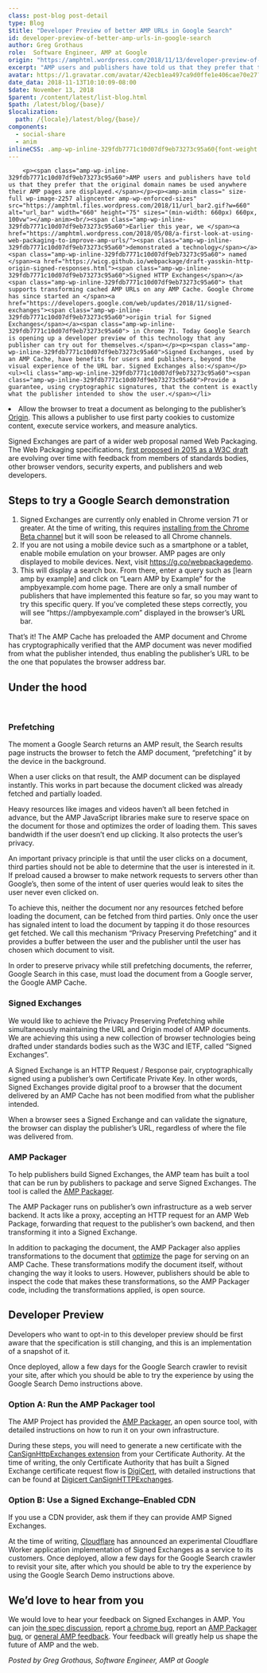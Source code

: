 ```yaml
---
class: post-blog post-detail
type: Blog
$title: "Developer Preview of better AMP URLs in Google Search"
id: developer-preview-of-better-amp-urls-in-google-search
author: Greg Grothaus
role:  Software Engineer, AMP at Google
origin: "https://amphtml.wordpress.com/2018/11/13/developer-preview-of-better-amp-urls-in-google-search/amp/"
excerpt: "AMP users and publishers have told us that they prefer that the original domain names be used anywhere their AMP pages are displayed. Earlier this year, we demonstrated a technology named Signed HTTP Exchanges that supports transforming cached AMP URLs on any AMP Cache. Google Chrome has since started an origin trial for Signed Exchanges [&#8230;]"
avatar: https://1.gravatar.com/avatar/42ecb1ea497ca9d0ffe1e406cae70e27?s=96&d=identicon&r=G
date_data: 2018-11-13T10:10:09-08:00
$date: November 13, 2018
$parent: /content/latest/list-blog.html
$path: /latest/blog/{base}/
$localization:
  path: /{locale}/latest/blog/{base}/
components:
  - social-share
  - anim
inlineCSS: .amp-wp-inline-329fdb7771c10d07df9eb73273c95a60{font-weight:400;}
---
```


<div class="amp-wp-article-content">

		<p><span class="amp-wp-inline-329fdb7771c10d07df9eb73273c95a60">AMP users and publishers have told us that they prefer that the original domain names be used anywhere their AMP pages are displayed.</span></p><p><amp-anim class=" size-full wp-image-2257 aligncenter amp-wp-enforced-sizes" src="https://amphtml.files.wordpress.com/2018/11/url_bar2.gif?w=660" alt="url_bar" width="660" height="75" sizes="(min-width: 660px) 660px, 100vw"></amp-anim><br/><span class="amp-wp-inline-329fdb7771c10d07df9eb73273c95a60">Earlier this year, we </span><a href="https://amphtml.wordpress.com/2018/05/08/a-first-look-at-using-web-packaging-to-improve-amp-urls/"><span class="amp-wp-inline-329fdb7771c10d07df9eb73273c95a60">demonstrated a technology</span></a><span class="amp-wp-inline-329fdb7771c10d07df9eb73273c95a60"> named </span><a href="https://wicg.github.io/webpackage/draft-yasskin-http-origin-signed-responses.html"><span class="amp-wp-inline-329fdb7771c10d07df9eb73273c95a60">Signed HTTP Exchanges</span></a><span class="amp-wp-inline-329fdb7771c10d07df9eb73273c95a60"> that supports transforming cached AMP URLs on any AMP Cache. Google Chrome has since started an </span><a href="https://developers.google.com/web/updates/2018/11/signed-exchanges"><span class="amp-wp-inline-329fdb7771c10d07df9eb73273c95a60">origin trial for Signed Exchanges</span></a><span class="amp-wp-inline-329fdb7771c10d07df9eb73273c95a60"> in Chrome 71. Today Google Search is opening up a developer preview of this technology that any publisher can try out for themselves.</span></p><p><span class="amp-wp-inline-329fdb7771c10d07df9eb73273c95a60">Signed Exchanges, used by an AMP Cache, have benefits for users and publishers, beyond the visual experience of the URL bar. Signed Exchanges also:</span></p><ul><li class="amp-wp-inline-329fdb7771c10d07df9eb73273c95a60"><span class="amp-wp-inline-329fdb7771c10d07df9eb73273c95a60">Provide a guarantee, using cryptographic signatures, that the content is exactly what the publisher intended to show the user.</span></li>
<li class="amp-wp-inline-329fdb7771c10d07df9eb73273c95a60"><span class="amp-wp-inline-329fdb7771c10d07df9eb73273c95a60">Allow the browser to treat a document as belonging to the publisher’s </span><a href="https://en.wikipedia.org/wiki/Same-origin_policy"><span class="amp-wp-inline-329fdb7771c10d07df9eb73273c95a60">Origin</span></a><span class="amp-wp-inline-329fdb7771c10d07df9eb73273c95a60">. This allows a publisher to use first party cookies to customize content, execute service workers, and measure analytics.</span></li>
</ul><p><span class="amp-wp-inline-329fdb7771c10d07df9eb73273c95a60">Signed Exchanges are part of a wider web proposal named Web Packaging. The Web Packaging specifications, <a href="https://www.w3.org/TR/2015/WD-web-packaging-20150115/">first proposed in 2015 as a W3C draft</a> are evolving over time with feedback from members of standards bodies, other browser vendors, security experts, and publishers and web developers.</span></p><h2><span class="amp-wp-inline-329fdb7771c10d07df9eb73273c95a60">Steps to try a Google Search demonstration</span></h2><ol><li class="amp-wp-inline-329fdb7771c10d07df9eb73273c95a60"><span class="amp-wp-inline-329fdb7771c10d07df9eb73273c95a60">Signed Exchanges are currently only enabled in Chrome version 71 or greater. At the time of writing, this requires </span><a href="https://www.google.com/chrome/beta/"><span class="amp-wp-inline-329fdb7771c10d07df9eb73273c95a60">installing from the Chrome Beta channel</span></a><span class="amp-wp-inline-329fdb7771c10d07df9eb73273c95a60"> but it will soon be released to all Chrome channels.</span></li>
<li class="amp-wp-inline-329fdb7771c10d07df9eb73273c95a60"><span class="amp-wp-inline-329fdb7771c10d07df9eb73273c95a60">If you are not using a mobile device such as a smartphone or a tablet, enable mobile emulation on your browser. AMP pages are only displayed to mobile devices. Next, visit </span><a href="https://g.co/webpackagedemo"><span class="amp-wp-inline-329fdb7771c10d07df9eb73273c95a60">https://g.co/webpackagedemo</span></a><span class="amp-wp-inline-329fdb7771c10d07df9eb73273c95a60">.</span></li>
<li class="amp-wp-inline-329fdb7771c10d07df9eb73273c95a60"><span class="amp-wp-inline-329fdb7771c10d07df9eb73273c95a60">This will display a search box. From there, enter a query such as [learn amp by example] and click on “Learn AMP by Example” for the ampbyexample.com home page. There are only a small number of publishers that have implemented this feature so far, so you may want to try this specific query. If you’ve completed these steps correctly, you will see “https://ampbyexample.com” displayed in the browser’s URL bar.</span></li>
</ol><p><amp-anim class="  wp-image-2252 aligncenter amp-wp-enforced-sizes" src="https://amphtml.files.wordpress.com/2018/11/abe_demo.gif?w=392&amp;h=785" alt="abe_demo" width="392" height="785" sizes="(min-width: 392px) 392px, 100vw"></amp-anim></p><p><span class="amp-wp-inline-329fdb7771c10d07df9eb73273c95a60">That’s it! The AMP Cache has preloaded the AMP document and Chrome has cryptographically verified that the AMP document was never modified from what the publisher intended, thus enabling the publisher’s URL to be the one that populates the browser address bar.</span></p><h2><span class="amp-wp-inline-329fdb7771c10d07df9eb73273c95a60">Under the hood</span></h2><p> </p><h3><span class="amp-wp-inline-329fdb7771c10d07df9eb73273c95a60">Prefetching</span></h3><p><span class="amp-wp-inline-329fdb7771c10d07df9eb73273c95a60">The moment a Google Search returns an AMP result, the Search results page instructs the browser to fetch the AMP document, “prefetching” it by the device in the background.</span></p><p><amp-img class="  wp-image-2251 alignright amp-wp-enforced-sizes" src="https://amphtml.files.wordpress.com/2018/11/search_example.png?w=323&amp;h=360" alt="search_example" width="323" height="360" srcset="https://amphtml.files.wordpress.com/2018/11/search_example.png?w=323&amp;h=360 323w, https://amphtml.files.wordpress.com/2018/11/search_example.png?w=134&amp;h=150 134w, https://amphtml.files.wordpress.com/2018/11/search_example.png?w=269&amp;h=300 269w, https://amphtml.files.wordpress.com/2018/11/search_example.png 412w" sizes="(min-width: 323px) 323px, 100vw"></amp-img></p><p><span class="amp-wp-inline-329fdb7771c10d07df9eb73273c95a60">When a user clicks on that result, the AMP document can be displayed instantly. This works in part because the document clicked was already fetched and partially loaded. </span></p><p><span class="amp-wp-inline-329fdb7771c10d07df9eb73273c95a60">Heavy resources like images and videos haven’t all been fetched in advance, but the AMP JavaScript libraries make sure to reserve space on the document for those and optimizes the order of loading them. This saves bandwidth if the user doesn’t end up clicking. It also protects the user’s privacy.</span></p><p><span class="amp-wp-inline-329fdb7771c10d07df9eb73273c95a60">An important privacy principle is that until the user clicks on a document, third parties should not be able to determine that the user is interested in it. If preload caused a browser to make network requests to servers other than Google’s, then some of the intent of user queries would leak to sites the user never even clicked on. </span></p><p><span class="amp-wp-inline-329fdb7771c10d07df9eb73273c95a60">To achieve this, neither the document nor any resources fetched before loading the document, can be fetched from third parties. Only once the user has signaled intent to load the document by tapping it do those resources get fetched. We call this mechanism “Privacy Preserving Prefetching” and it provides a buffer between the user and the publisher until the user has chosen which document to visit.</span></p><p><span class="amp-wp-inline-329fdb7771c10d07df9eb73273c95a60">In order to preserve privacy while still prefetching documents, the referrer, Google Search in this case, must load the document from a Google server, the Google AMP Cache.</span></p><h3><span class="amp-wp-inline-329fdb7771c10d07df9eb73273c95a60">Signed Exchanges</span></h3><p><span class="amp-wp-inline-329fdb7771c10d07df9eb73273c95a60">We would like to achieve the Privacy Preserving Prefetching while simultaneously maintaining the URL and Origin model of AMP documents. We are achieving this using a new collection of browser technologies being drafted under standards bodies such as the W3C and IETF, called “Signed Exchanges”.</span></p><p><span class="amp-wp-inline-329fdb7771c10d07df9eb73273c95a60">A Signed Exchange is an HTTP Request / Response pair, cryptographically signed using a publisher’s own Certificate Private Key. In other words, Signed Exchanges provide digital proof to a browser that the document delivered by an AMP Cache has not been modified from what the publisher intended. </span></p><p><amp-img class=" size-full wp-image-2253 aligncenter amp-wp-enforced-sizes" src="https://amphtml.files.wordpress.com/2018/11/signed_exchange.png?w=660" alt="signed_exchange" srcset="https://amphtml.files.wordpress.com/2018/11/signed_exchange.png?w=660 660w, https://amphtml.files.wordpress.com/2018/11/signed_exchange.png?w=150 150w, https://amphtml.files.wordpress.com/2018/11/signed_exchange.png?w=300 300w, https://amphtml.files.wordpress.com/2018/11/signed_exchange.png?w=768 768w, https://amphtml.files.wordpress.com/2018/11/signed_exchange.png 807w" sizes="(min-width: 660px) 660px, 100vw" width="660" height="290"></amp-img></p><p><span class="amp-wp-inline-329fdb7771c10d07df9eb73273c95a60">When a browser sees a Signed Exchange and can validate the signature, the browser can display the publisher’s URL, regardless of where the file was delivered from.</span></p><h3><span class="amp-wp-inline-329fdb7771c10d07df9eb73273c95a60">AMP Packager</span></h3><p><span class="amp-wp-inline-329fdb7771c10d07df9eb73273c95a60">To help publishers build Signed Exchanges, the AMP team has built a tool that can be run by publishers to package and serve Signed Exchanges. The tool is called the </span><a href="https://github.com/ampproject/amppackager"><span class="amp-wp-inline-329fdb7771c10d07df9eb73273c95a60">AMP Packager</span></a><span class="amp-wp-inline-329fdb7771c10d07df9eb73273c95a60">.</span></p><p><amp-img class=" size-full wp-image-2250 aligncenter amp-wp-enforced-sizes" src="https://amphtml.files.wordpress.com/2018/11/packager.png?w=660" alt="packager" srcset="https://amphtml.files.wordpress.com/2018/11/packager.png?w=660 660w, https://amphtml.files.wordpress.com/2018/11/packager.png?w=150 150w, https://amphtml.files.wordpress.com/2018/11/packager.png?w=300 300w, https://amphtml.files.wordpress.com/2018/11/packager.png?w=768 768w, https://amphtml.files.wordpress.com/2018/11/packager.png 803w" sizes="(min-width: 660px) 660px, 100vw" width="660" height="363"></amp-img></p><p><span class="amp-wp-inline-329fdb7771c10d07df9eb73273c95a60">The AMP Packager runs on publisher’s own infrastructure as a web server backend. It acts like a proxy, accepting an HTTP request for an AMP Web Package, forwarding that request to the publisher’s own backend, and then transforming it into a Signed Exchange. </span></p><p><span class="amp-wp-inline-329fdb7771c10d07df9eb73273c95a60">In addition to packaging the document, the AMP Packager also applies transformations to the document that </span><a href="https://www.ampproject.org/latest/blog/turbocharging-amp/"><span class="amp-wp-inline-329fdb7771c10d07df9eb73273c95a60">optimize</span></a><span class="amp-wp-inline-329fdb7771c10d07df9eb73273c95a60"> the page for serving on an AMP Cache. These transformations modify the document itself, without changing the way it looks to users. However, publishers should be able to inspect the code that makes these transformations, so the AMP Packager code, including the transformations applied, is open source.</span></p><h2><span class="amp-wp-inline-329fdb7771c10d07df9eb73273c95a60">Developer Preview</span></h2><p><span class="amp-wp-inline-329fdb7771c10d07df9eb73273c95a60">Developers who want to opt-in to this developer preview should be first aware that the specification is still changing, and this is an implementation of a snapshot of it.</span></p><p><span class="amp-wp-inline-329fdb7771c10d07df9eb73273c95a60">Once deployed, allow a few days for the Google Search crawler to revisit your site, after which you should be able to try the experience by using the Google Search Demo instructions above.</span></p><h3><span class="amp-wp-inline-329fdb7771c10d07df9eb73273c95a60">Option A: Run the AMP Packager tool</span></h3><p><span class="amp-wp-inline-329fdb7771c10d07df9eb73273c95a60">The AMP Project has provided the </span><a href="https://github.com/ampproject/amppackager"><span class="amp-wp-inline-329fdb7771c10d07df9eb73273c95a60">AMP Packager</span></a><span class="amp-wp-inline-329fdb7771c10d07df9eb73273c95a60">, an open source tool, with detailed instructions on how to run it on your own infrastructure.</span></p><p><span class="amp-wp-inline-329fdb7771c10d07df9eb73273c95a60">During these steps, you will need to generate a new certificate with the </span><a href="https://wicg.github.io/webpackage/draft-yasskin-httpbis-origin-signed-exchanges-impl.html#cross-origin-cert-req"><span class="amp-wp-inline-329fdb7771c10d07df9eb73273c95a60">CanSignHttpExchanges extension</span></a><span class="amp-wp-inline-329fdb7771c10d07df9eb73273c95a60"> from your Certificate Authority. At the time of writing, the only Certificate Authority that has built a Signed Exchange certificate request flow is </span><a href="https://www.digicert.com/"><span class="amp-wp-inline-329fdb7771c10d07df9eb73273c95a60">DigiCert</span></a><span class="amp-wp-inline-329fdb7771c10d07df9eb73273c95a60">, with detailed instructions that can be found at </span><a href="https://www.digicert.com/account/ietf/http-signed-exchange.php"><span class="amp-wp-inline-329fdb7771c10d07df9eb73273c95a60">Digicert CanSignHTTPExchanges</span></a><span class="amp-wp-inline-329fdb7771c10d07df9eb73273c95a60">.</span></p><h3><span class="amp-wp-inline-329fdb7771c10d07df9eb73273c95a60">Option B: Use a Signed Exchange–Enabled CDN</span></h3><p><span class="amp-wp-inline-329fdb7771c10d07df9eb73273c95a60">If you use a CDN provider, ask them if they can provide AMP Signed Exchanges. </span></p><p><span class="amp-wp-inline-329fdb7771c10d07df9eb73273c95a60">At the time of writing, </span><a href="https://www.cloudflare.com/"><span class="amp-wp-inline-329fdb7771c10d07df9eb73273c95a60">Cloudflare</span></a><span class="amp-wp-inline-329fdb7771c10d07df9eb73273c95a60"> has announced an experimental Cloudflare Worker application implementation of Signed Exchanges as a service to its customers. </span><span class="amp-wp-inline-329fdb7771c10d07df9eb73273c95a60">Once deployed, allow a few days for the Google Search crawler to revisit your site, after which you should be able to try the experience by using the Google Search Demo instructions above.</span></p><h2><span class="amp-wp-inline-329fdb7771c10d07df9eb73273c95a60">We’d love to hear from you</span></h2><p><span class="amp-wp-inline-329fdb7771c10d07df9eb73273c95a60">We would love to hear your feedback on Signed Exchanges in AMP. You can join </span><a href="https://github.com/WICG/webpackage/issues"><span class="amp-wp-inline-329fdb7771c10d07df9eb73273c95a60">the spec discussion</span></a><span class="amp-wp-inline-329fdb7771c10d07df9eb73273c95a60">, report </span><a href="https://bugs.chromium.org/p/chromium/issues/entry?status=untriaged&amp;components=Blink%3ELoader&amp;labels=Type-Bug,Hotlist-SignedExchange"><span class="amp-wp-inline-329fdb7771c10d07df9eb73273c95a60">a chrome bug</span></a><span class="amp-wp-inline-329fdb7771c10d07df9eb73273c95a60">, report an </span><a href="https://github.com/ampproject/amppackager/issues/new?labels=developer+feedback"><span class="amp-wp-inline-329fdb7771c10d07df9eb73273c95a60">AMP Packager bug</span></a><span class="amp-wp-inline-329fdb7771c10d07df9eb73273c95a60">, or </span><a href="https://github.com/ampproject/amphtml/blob/master/SUPPORT.md"><span class="amp-wp-inline-329fdb7771c10d07df9eb73273c95a60">general AMP feedback</span></a><span class="amp-wp-inline-329fdb7771c10d07df9eb73273c95a60">. Your feedback will greatly help us shape the future of AMP and the web.</span></p><p><i><span class="amp-wp-inline-329fdb7771c10d07df9eb73273c95a60">Posted by Greg Grothaus, Software Engineer, AMP at Google</span></i></p>	</div>

	

</div>

